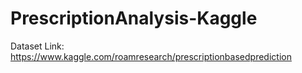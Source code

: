 # PrescriptionAnalysis-Kaggle

Dataset Link: https://www.kaggle.com/roamresearch/prescriptionbasedprediction

